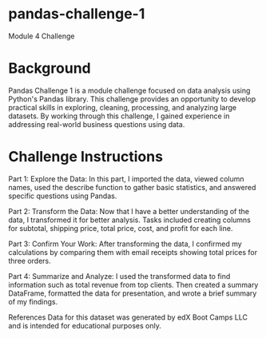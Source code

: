 # pandas-challenge-1
Module 4 Challenge
# Background
Pandas Challenge 1 is a module challenge focused on data analysis using Python's Pandas library. This challenge provides an opportunity to develop practical skills in exploring, cleaning, processing, and analyzing large datasets. By working through this challenge, I gained experience in addressing real-world business questions using data.
# Challenge Instructions
Part 1: Explore the Data:
In this part, I imported the data, viewed column names, used the describe function to gather basic statistics, and answered specific questions using Pandas.

Part 2: Transform the Data:
Now that I have a better understanding of the data, I transformed it for better analysis. Tasks included creating columns for subtotal, shipping price, total price, cost, and profit for each line.

Part 3: Confirm Your Work:
After transforming the data, I confirmed my calculations by comparing them with email receipts showing total prices for three orders.

Part 4: Summarize and Analyze:
I used the transformed data to find information such as total revenue from top clients. Then created a summary DataFrame, formatted the data for presentation, and wrote a brief summary of my findings.

References
Data for this dataset was generated by edX Boot Camps LLC and is intended for educational purposes only.
